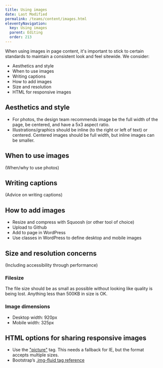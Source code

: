 ```yaml
---
title: Using images
date: Last Modified 
permalink: /teams/content/images.html
eleventyNavigation:
  key: Using images
  parent: Editing
  order: 213
---
```


When using images in page content, it's important to stick to certain standards to maintain a consistent look and feel sitewide. We consider:

* Aesthetics and style
* When to use images
* Writing captions
* How to add images
* Size and resolution
* HTML for responsive images

## Aesthetics and style

* For photos, the design team recommends image be the full width of the page, be centered, and have a 5x3 aspect ratio.
* Illustrations/graphics should be inline (to the right or left of text) or centered. Centered images should be full width, but inline images can be smaller.

## When to use images

(When/why to use photos)

## Writing captions

(Advice on writing captions)

## How to add images

* Resize and compress with Squoosh (or other tool of choice)
* Upload to Github
* Add to page in WordPress
* Use classes in WordPress to define desktop and mobile images

## Size and resolution concerns 

(Including accessibility through performance)

### Filesize

The file size should be as small as possible without looking like quality is being lost. Anything less than 500KB in size is OK. 

### Image dimensions

* Desktop width: 920px
* Mobile width: 325px

## HTML options for sharing responsive images

* Use the ["picture"](https://webdesign.tutsplus.com/tutorials/quick-tip-how-to-use-html5-picture-for-responsive-images--cms-21015) tag. This needs a fallback for IE, but the format accepts multiple sizes.
* Bootstrap’s [.img-fluid tag reference](https://getbootstrap.com/docs/4.0/content/images/)
